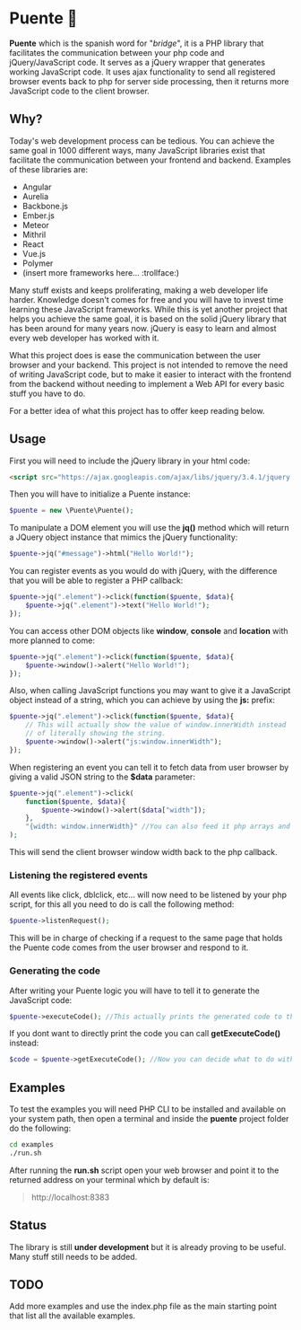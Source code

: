 # Puente :bridge_at_night:

**Puente** which is the spanish word for "*bridge*", it is a PHP library that facilitates the communication between your php code and jQuery/JavaScript 
code. It serves as a jQuery wrapper that generates working JavaScript code. 
It uses ajax functionality to send all registered browser events back to php 
for server side processing, then it returns more JavaScript code to the client browser.

## Why?

Today's web development process can be tedious. You can achieve the same goal
in 1000 different ways, many JavaScript libraries exist that facilitate the
communication between your frontend and backend. Examples of these libraries
are:

* Angular
* Aurelia
* Backbone.js
* Ember.js
* Meteor
* Mithril
* React
* Vue.js
* Polymer
* (insert more frameworks here... :trollface:)

Many stuff exists and keeps proliferating, making a web developer life harder.
Knowledge doesn't comes for free and you will have to invest time learning these
JavaScript frameworks. While this is yet another project that helps you achieve
the same goal, it is based on the solid jQuery library that has been around for
many years now. jQuery is easy to learn and almost every web developer has
worked with it.

What this project does is ease the communication between the user browser
and your backend. This project is not intended to remove the need of writing
JavaScript code, but to make it easier to interact with the frontend from the
backend without needing to implement a Web API for every basic stuff you have
to do.

For a better idea of what this project has to offer keep reading below.

## Usage

First you will need to include the jQuery library in your html code:

```html
<script src="https://ajax.googleapis.com/ajax/libs/jquery/3.4.1/jquery.min.js"></script>
```

Then you will have to initialize a Puente instance:

```php
$puente = new \Puente\Puente();
```

To manipulate a DOM element you will use the **jq()** method which will return
a JQuery object instance that mimics the jQuery functionality:

```php
$puente->jq("#message")->html("Hello World!");
```

You can register events as you would do with jQuery, with the difference that
you will be able to register a PHP callback:

```php
$puente->jq(".element")->click(function($puente, $data){
    $puente->jq(".element")->text("Hello World!");
});
```

You can access other DOM objects like **window**, **console** and **location**
with more planned to come:

```php
$puente->jq(".element")->click(function($puente, $data){
    $puente->window()->alert("Hello World!");
});
```

Also, when calling JavaScript functions you may want to give it a JavaScript
object instead of a string, which you can achieve by using the **js:** prefix:

```php
$puente->jq(".element")->click(function($puente, $data){
    // This will actually show the value of window.innerWidth instead
    // of literally showing the string.
    $puente->window()->alert("js:window.innerWidth");
});
```

When registering an event you can tell it to fetch data from user browser by
giving a valid JSON string to the **$data** parameter:

```php
$puente->jq(".element")->click(
    function($puente, $data){
        $puente->window()->alert($data["width"]);
    },
    "{width: window.innerWidth}" //You can also feed it php arrays and objects.
);
```

This will send the client browser window width back to the php callback.

### Listening the registered events

All events like click, dblclick, etc... will now need to be listened by your
php script, for this all you need to do is call the following method:

```php
$puente->listenRequest();
```

This will be in charge of checking if a request to the same page that holds
the Puente code comes from the user browser and respond to it.

### Generating the code

After writing your Puente logic you will have to tell it to generate the
JavaScript code:

```php
$puente->executeCode(); //This actually prints the generated code to the document
```

If you dont want to directly print the code you can call
**getExecuteCode()** instead:

```php
$code = $puente->getExecuteCode(); //Now you can decide what to do with it
```

## Examples

To test the examples you will need PHP CLI to be installed and available on
your system path, then open a terminal and inside the **puente** project folder 
do the following:

```sh
cd examples
./run.sh
```

After running the **run.sh** script open your web browser and point
it to the returned address on your terminal which by default is:

> http://localhost:8383


## Status

The library is still **under development** but it is already proving to be
useful. Many stuff still needs to be added.

## TODO

Add more examples and use the index.php file as the main starting
point that list all the available examples.